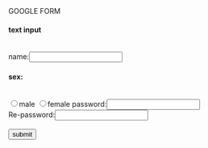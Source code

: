 <html>
<head>
     GOOGLE  FORM
</head>
<body>
<form>
  <h4>text input</h4><br>
     name:<input type="text"name="user name" size="20" valu="Lalan" max lenth="20"><br>
       <h4> sex:</h4><br>
        <input type="radio" name="male">male
         <input type="radio" name="female">female
          password:<input type="password" name="user pass"><br>
          Re-password:<input type="password" name="user password"><br>
        <br>
       <input type="submit" name="b submit" value="submit"/>
  </form>
</body>
</html>
